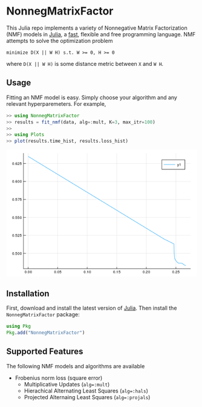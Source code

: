 # NonnegMatrixFactor

This Julia repo implements a variety of Nonnegative Matrix Factorization (NMF) models in [Julia](https://julialang.org), a [fast](https://julialang.org/benchmarks/), flexible and free programming language. NMF attempts to solve the optimization problem

```
minimize D(X || W H) s.t. W >= 0, H >= 0
```

where `D(X || W H)` is some distance metric between `X` and `W H`.

## Usage

Fitting an NMF model is easy. Simply choose your algorithm and any relevant hyperparemeters. For example,

```julia
>> using NonnegMatrixFactor
>> results = fit_nmf(data, alg=:mult, K=3, max_itr=100)
>>
>> using Plots
>> plot(results.time_hist, results.loss_hist)
```

![alt text](https://github.com/degleris1/NonnegMatrixFactor/raw/master/docs/loss-demo.png "Loss Plot")


## Installation

First, download and install the latest version of [Julia](https://julialang.org/downloads/). Then install the `NonnegMatrixFactor` package:

```julia
using Pkg
Pkg.add("NonnegMatrixFactor")
```

## Supported Features

The following NMF models and algorithms are available

- Frobenius norm loss (square error)
  - Multiplicative Updates (`alg=:mult`)
  - Hierachical Alternating Least Squares (`alg=:hals`)
  - Projected Alternaing Least Squares (`alg=:projals`)
